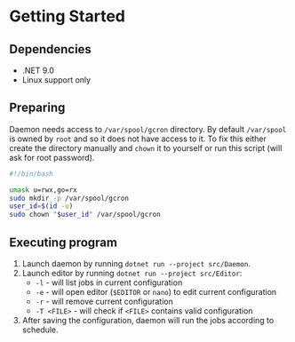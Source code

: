 # Getting Started

## Dependencies

- .NET 9.0
- Linux support only

## Preparing

Daemon needs access to `/var/spool/gcron` directory. By default `/var/spool` is owned by `root` and so it does not have access to it.
To fix this either create the directory manually and `chown` it to yourself or run this script (will ask for root password).

```bash
#!/bin/bash

umask u=rwx,go=rx
sudo mkdir -p /var/spool/gcron
user_id=$(id -u)
sudo chown "$user_id" /var/spool/gcron
```

## Executing program

1. Launch daemon by running `dotnet run --project src/Daemon`.
2. Launch editor by running `dotnet run --project src/Editor`:
    - `-l` - will list jobs in current configuration
    - `-e` - will open editor (`$EDITOR` or `nano`) to edit current configuration
    - `-r` - will remove current configuration
    - `-T <FILE>` - will check if `<FILE>` contains valid configuration
3. After saving the configuration, daemon will run the jobs according to schedule.
